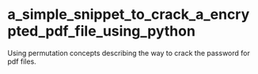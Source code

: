 # a_simple_snippet_to_crack_a_encrypted_pdf_file_using_python
Using permutation concepts describing the way to crack the password for pdf files.
